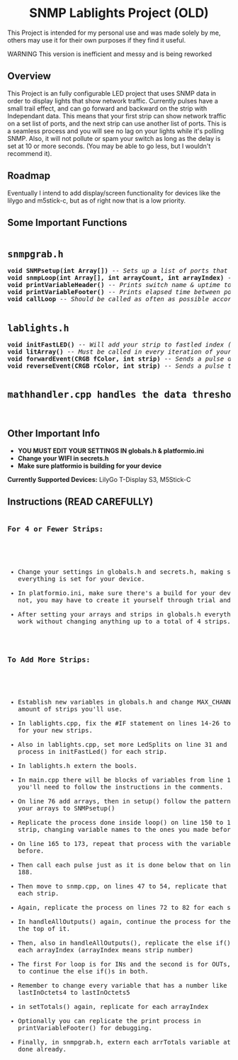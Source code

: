 <!DOCTYPE HTML>
<html>
<head>
</head>

<h1 align="center">SNMP Lablights Project (OLD)</h1>
<p>This Project is intended for my personal use and was made solely by me, others may use it for their own purposes if they find it useful.</p>
<p>WARNING This version is inefficient and messy and is being reworked</p>

<h2>Overview</h2>
This Project is an fully configurable LED project that uses SNMP data in order to display lights that show network traffic. 
Currently pulses have a small trail effect, and can go forward and backward on the strip with Independant data. 
This means that your first strip can show network traffic on a set list of ports, and the next strip can use another list of ports. 
This is a seamless process and you will see no lag on your lights while it's polling SNMP. 
Also, it will not pollute or spam your switch as long as the delay is set at 10 or more seconds. 
(You may be able to go less, but I wouldn't recommend it).

<h2>Roadmap</h2>
Eventually I intend to add display/screen functionality for devices like the lilygo and m5stick-c, but as of right now that is a low priority.
<p></p>

<h2>Some Important Functions</h2>
<div class="box">
  <pre><h2>snmpgrab.h</h2><b>void SNMPsetup(int Array[])</b> -- <i>Sets up a list of ports that you will be pulling data from.</i>
<b>void snmpLoop(int Array[], int arrayCount, int arrayIndex)</b> -- <i>Calculates the average difference in data since the last poll coming IN and OUT of the switch.</i>
<b>void printVariableHeader()</b> -- <i>Prints switch name & uptime to serial monitor.</i>
<b>void printVariableFooter()</b> -- <i>Prints elapsed time between polls and summary of data.</i>
<b>void callLoop</b> -- <i>Should be called as often as possible according to SNMP library documentation</i>

<h2>lablights.h</h2><b>void initFastLED()</b> -- <i>Will add your strip to fastled index (required)</i>
<b>void litArray()</b> -- <i>Must be called in every iteration of your main loop() function (runs as a frame)</i>
<b>void forwardEvent(CRGB fColor, int strip)</b> -- <i>Sends a pulse down the strip from index 0.</i>
<b>void reverseEvent(CRGB rColor, int strip)</b> -- <i>Sends a pulse towards the beginning from the end of the strip.</i>

<h2>mathhandler.cpp handles the data thresholds for colors and pulse amounts, change it to your liking.</h2>
</pre>
</div>

<h2>Other Important Info</h2>

- <b>YOU MUST EDIT YOUR SETTINGS IN globals.h & platformio.ini</b>
- <b>Change your WIFI in secrets.h</b>
- <b>Make sure platformio is building for your device</b>

<p></p>
<b>Currently Supported Devices:</b> LilyGo T-Display S3, M5Stick-C

<h2>Instructions (READ CAREFULLY)</h2>
<div class="box"><pre><h3>For 4 or Fewer Strips:</h3>
  
- Change your settings in globals.h and secrets.h, making sure everything is set for your device.
- In platformio.ini, make sure there's a build for your device, if not, you may have to create it yourself through trial and error.
- After setting your arrays and strips in globals.h everything should work without changing anything up to a total of 4 strips.

<h3>To Add More Strips:</h3>

- Establish new variables in globals.h and change MAX_CHANNELS to the amount of strips you'll use.
- In lablights.cpp, fix the #IF statement on lines 14-26 to add bools for your new strips.
- Also in lablights.cpp, set more LedSplits on line 31 and repeat the process in initFastLed() for each strip.
- In lablights.h extern the bools.
- In main.cpp there will be blocks of variables from line 15 to 67, you'll need to follow the instructions in the comments.
- On line 76 add arrays, then in setup() follow the pattern and add your arrays to SNMPsetup()
- Replicate the process done inside loop() on line 150 to 162 for each strip, changing variable names to the ones you made before.
- On line 165 to 173, repeat that process with the variables you made before.
- Then call each pulse just as it is done below that on lines 178 to 188.
- Then move to snmp.cpp, on lines 47 to 54, replicate that process for each strip.
- Again, replicate the process on lines 72 to 82 for each strip.
- In handleAllOutputs() again, continue the process for the totals at the top of it.
- Then, also in handleAllOutputs(), replicate the else if() loops for each arrayIndex (arrayIndex means strip number)
- The first For loop is for INs and the second is for OUTs, you need to continue the else if()s in both.
- Remember to change every variable that has a number like lastInOctets4 to lastInOctets5
- in setTotals() again, replicate for each arrayIndex
- Optionally you can replicate the print process in printVariableFooter() for debugging.
- Finally, in snmpgrab.h, extern each arrTotals variable at the top as done already.</pre></div>
</html>

